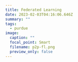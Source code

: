 ```yaml
---
title: Federated Learning
date: 2023-02-03T04:16:06.646Z
summary: ""
tags:
  - purdue
image:
  caption: ""
  focal_point: Smart
  filename: p2p-fl.png
  preview_only: false
---
```

